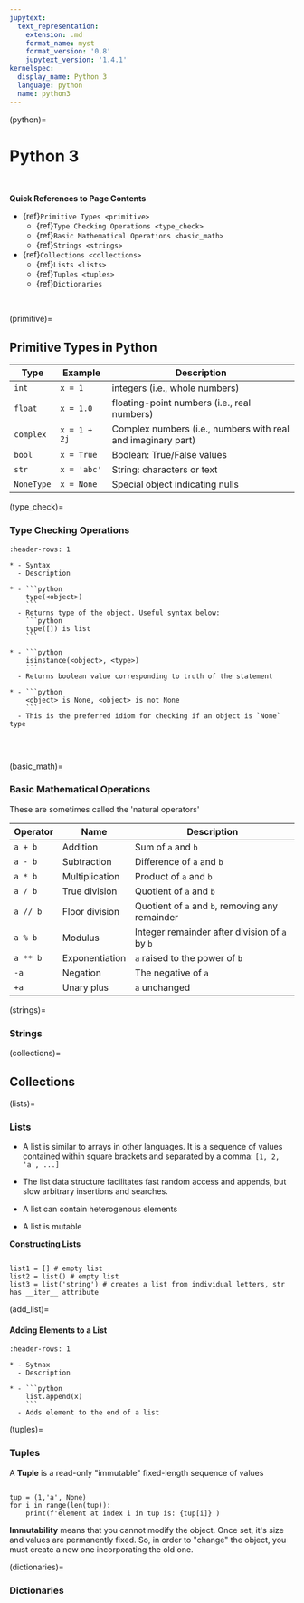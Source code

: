 ```yaml
---
jupytext:
  text_representation:
    extension: .md
    format_name: myst
    format_version: '0.8'
    jupytext_version: '1.4.1'
kernelspec:
  display_name: Python 3
  language: python
  name: python3
---
```


(python)=
# Python 3

<br />

**Quick References to Page Contents**

- {ref}`Primitive Types <primitive>`
  - {ref}`Type Checking Operations <type_check>`
  - {ref}`Basic Mathematical Operations <basic_math>`
  - {ref}`Strings <strings>`
- {ref}`Collections <collections>`
  - {ref}`Lists <lists>`
  - {ref}`Tuples <tuples>`
  - {ref}`Dictionaries`


<br />

(primitive)=
## Primitive Types in Python

| Type        | Example        | Description                                                  |
|-------------|----------------|--------------------------------------------------------------|
| ``int``     | ``x = 1``      | integers (i.e., whole numbers)                               |
| ``float``   | ``x = 1.0``    | floating-point numbers (i.e., real numbers)                  |
| ``complex`` | ``x = 1 + 2j`` | Complex numbers (i.e., numbers with real and imaginary part) |
| ``bool``    | ``x = True``   | Boolean: True/False values                                   |
| ``str``     | ``x = 'abc'``  | String: characters or text                                   |
| ``NoneType``| ``x = None``   | Special object indicating nulls                              |

(type_check)=
### Type Checking Operations

`````{list-table}
:header-rows: 1

* - Syntax
  - Description
  
* - ```python
    type(<object>)
    ```
  - Returns type of the object. Useful syntax below:    
    ```python
    type([]) is list
    ```

* - ```python
    isinstance(<object>, <type>)
    ```    
  - Returns boolean value corresponding to truth of the statement
    
* - ```python
    <object> is None, <object> is not None
    ```    
  - This is the preferred idiom for checking if an object is `None` type
        
`````  


<br />

(basic_math)=
### Basic Mathematical Operations

These are sometimes called the 'natural operators'

| Operator     | Name           | Description                                            |
|--------------|----------------|--------------------------------------------------------|
| ``a + b``    | Addition       | Sum of ``a`` and ``b``                                 |
| ``a - b``    | Subtraction    | Difference of ``a`` and ``b``                          |
| ``a * b``    | Multiplication | Product of ``a`` and ``b``                             |
| ``a / b``    | True division  | Quotient of ``a`` and ``b``                            |
| ``a // b``   | Floor division | Quotient of ``a`` and ``b``, removing any remainder    |
| ``a % b``    | Modulus        | Integer remainder after division of ``a`` by ``b``     |
| ``a ** b``   | Exponentiation | ``a`` raised to the power of ``b``                     |
| ``-a``       | Negation       | The negative of ``a``                                  |
| ``+a``       | Unary plus     | ``a`` unchanged                                        |

(strings)=
### Strings

(collections)=
## Collections

(lists)=
### Lists

 - A list is similar to arrays in other languages. It is a sequence of values contained within square brackets and separated by a comma: `[1, 2, 'a', ...]`

 - The list data structure facilitates fast random access and appends, but slow arbitrary insertions and searches. 
 
 - A list can contain heterogenous elements
 
 - A list is mutable
 
**Constructing Lists**

```{code-cell} ipython3

list1 = [] # empty list
list2 = list() # empty list
list3 = list('string') # creates a list from individual letters, str has __iter__ attribute
```

(add_list)=
#### Adding Elements to a List

```{list-table}
:header-rows: 1

* - Sytnax
  - Description
  
* - ```python
    list.append(x)
    ```
  - Adds element to the end of a list

```





(tuples)=
### Tuples

A **Tuple** is a read-only "immutable" fixed-length sequence of values

```{code-cell} ipython3

tup = (1,'a', None)
for i in range(len(tup)):
    print(f'element at index i in tup is: {tup[i]}')
```

**Immutability** means that you cannot modify the object. Once set, it's size and values are permanently fixed. So,
in order to "change" the object, you must create a new one incorporating the old one.

(dictionaries)=
### Dictionaries

